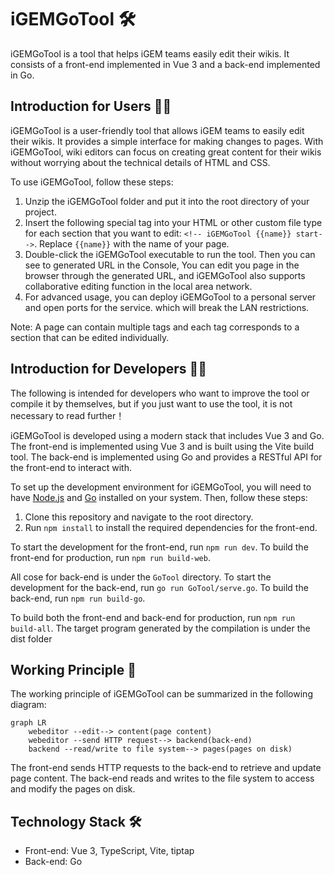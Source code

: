 # iGEMGoTool 🛠️

iGEMGoTool is a tool that helps iGEM teams easily edit their wikis. It consists of a front-end implemented in Vue 3 and a back-end implemented in Go.

## Introduction for Users 🧑‍💼

iGEMGoTool is a user-friendly tool that allows iGEM teams to easily edit their wikis. It provides a simple interface for making changes to pages. With iGEMGoTool, wiki editors can focus on creating great content for their wikis without worrying about the technical details of HTML and CSS.

To use iGEMGoTool, follow these steps:

1. Unzip the iGEMGoTool folder and put it into the root directory of your project.
2. Insert the following special tag into your HTML or other custom file type for each section that you want to edit: `<!-- iGEMGoTool {{name}} start-->`. Replace `{{name}}` with the name of your page.
3. Double-click the iGEMGoTool executable to run the tool. Then you can see to generated URL in the Console, You can edit you page in the browser through the generated URL, and iGEMGoTool also supports collaborative editing function in the local area network. 
4. For advanced usage, you can deploy iGEMGoTool to a personal server and open ports for the service. which will break the LAN restrictions.

Note: A page can contain multiple tags and each tag corresponds to a section that can be edited individually.

## Introduction for Developers 🧑‍💻

The following is intended for developers who want to improve the tool or compile it by themselves, but if you just want to use the tool, it is not necessary to read further！

iGEMGoTool is developed using a modern stack that includes Vue 3 and Go. The front-end is implemented using Vue 3 and is built using the Vite build tool. The back-end is implemented using Go and provides a RESTful API for the front-end to interact with.

To set up the development environment for iGEMGoTool, you will need to have [Node.js](https://nodejs.org/) and [Go](https://golang.org/) installed on your system. Then, follow these steps:

1. Clone this repository and navigate to the root directory.
2. Run `npm install` to install the required dependencies for the front-end.

To start the development for the front-end, run `npm run dev`. 
To build the front-end for production, run `npm run build-web`.

All cose for back-end is under the `GoTool` directory. 
To start the development for the back-end, run `go run GoTool/serve.go`. 
To build the back-end, run `npm run build-go`. 

To build both the front-end and back-end for production, run `npm run build-all`.
The target program generated by the compilation is under the dist folder

## Working Principle 📝

The working principle of iGEMGoTool can be summarized in the following diagram:

```mermaid
graph LR
    webeditor --edit--> content(page content)
    webeditor --send HTTP request--> backend(back-end)
    backend --read/write to file system--> pages(pages on disk)
```

The front-end sends HTTP requests to the back-end to retrieve and update page content. The back-end reads and writes to the file system to access and modify the pages on disk.

## Technology Stack 🛠️

- Front-end: Vue 3, TypeScript, Vite, tiptap
- Back-end: Go 
